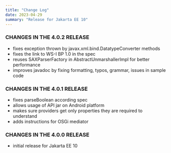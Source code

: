 ```yaml
---
title: "Change Log"
date: 2023-04-29
summary: "Release for Jakarta EE 10"
---
```


### CHANGES IN THE 4.0.2 RELEASE

* fixes exception thrown by javax.xml.bind.DatatypeConverter methods
* fixes the link to WS-I BP 1.0 in the spec
* reuses SAXParserFactory in AbstractUnmarshallerImpl for better performance
* improves javadoc by fixing formatting, typos, grammar, issues in sample code

### CHANGES IN THE 4.0.1 RELEASE

* fixes parseBoolean according spec
* allows usage of API jar on Android platform
* makes sure providers get only properties they are required to understand
* adds instructions for OSGi mediator

### CHANGES IN THE 4.0.0 RELEASE

* initial release for Jakarta EE 10
